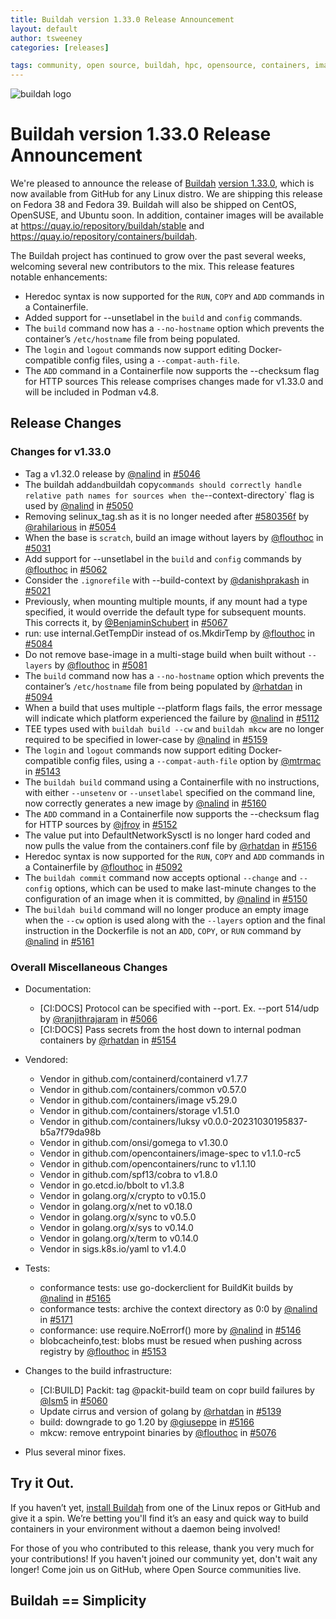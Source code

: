 ```yaml
---
title: Buildah version 1.33.0 Release Announcement
layout: default
author: tsweeney
categories: [releases]

tags: community, open source, buildah, hpc, opensource, containers, images, image
---
```

![buildah logo](https://buildah.io/images/buildah.png)

# Buildah version 1.33.0 Release Announcement

We're pleased to announce the release of [Buildah](https://github.com/containers/buildah) [version 1.33.0](https://github.com/containers/buildah/releases/tag/v1.33.0), which is now available from GitHub for any Linux distro.  We are shipping this release on Fedora 38 and Fedora 39.  Buildah will also be shipped on CentOS, OpenSUSE, and Ubuntu soon.  In addition, container images will be available at https://quay.io/repository/buildah/stable and https://quay.io/repository/containers/buildah.

The Buildah project has continued to grow over the past several weeks, welcoming several new contributors to the mix.  This release features notable enhancements: 
<!--readmore -->
 * Heredoc syntax is now supported for the `RUN`, `COPY` and `ADD` commands in a Containerfile.
 * Added support for --unsetlabel in the `build` and `config` commands.
 * The `build` command now has a `--no-hostname` option which prevents the container’s `/etc/hostname` file from being populated.
 * The `login` and `logout` commands now support editing Docker-compatible config files, using a `--compat-auth-file`.
 * The `ADD` command in a Containerfile now supports the --checksum flag for HTTP sources
This release comprises changes made for v1.33.0 and will be included in Podman v4.8.

## Release Changes

### Changes for v1.33.0
   * Tag a v1.32.0 release by [@nalind](https:/github.com/nalind) in [#5046](https://github.com/containers/buildah/pull/5046)
   * The buildah add` and `buildah copy` commands should correctly handle relative path names for sources when the `--context-directory` flag is used by [@nalind](https:/github.com/nalind) in [#5050](https://github.com/containers/buildah/pull/5050)
   * Removing selinux_tag.sh as it is no longer needed after [#580356f](https://github.com/containers/buildah/commit/580356f) by [@rahilarious](https:/github.com/rahilarious) in [#5054](https://github.com/containers/buildah/pull/5054)
   * When the base is `scratch`, build an image without layers by [@flouthoc](https:/github.com/flouthoc) in [#5031](https://github.com/containers/buildah/pull/5031)
   * Add support for --unsetlabel in the `build` and `config` commands by [@flouthoc](https:/github.com/flouthoc) in [#5062](https://github.com/containers/buildah/pull/5062)
   * Consider the `.ignorefile` with --build-context by [@danishprakash](https:/github.com/danishprakash) in 
[#5021](https://github.com/containers/buildah/pull/5021)
   * Previously, when mounting multiple mounts, if any mount had a type specified, it would override the default type for subsequent mounts.  This corrects it, by [@BenjaminSchubert](https:/github.com/BenjaminSchubert) in [#5067](https://github.com/containers/buildah/pull/5067)
   * run: use internal.GetTempDir instead of os.MkdirTemp by [@flouthoc](https:/github.com/flouthoc) in [#5084](https://github.com/containers/buildah/pull/5084)
   * Do not remove base-image in a multi-stage build when built without `--layers` by [@flouthoc](https:/github.com/flouthoc) in [#5081](https://github.com/containers/buildah/pull/5081)
   * The `build` command now has a `--no-hostname` option which prevents the container’s `/etc/hostname` file from being populated by [@rhatdan](https:/github.com/rhatdan) in [#5094](https://github.com/containers/buildah/pull/5094)
   * When a build that uses multiple --platform flags fails, the error message will indicate which platform experienced the failure by [@nalind](https:/github.com/nalind) in [#5112](https://github.com/containers/buildah/pull/5112)
   * TEE types used with `buildah build --cw` and `buildah mkcw` are no longer required to be specified in lower-case by [@nalind](https:/github.com/nalind) in [#5159](https://github.com/containers/buildah/pull/5159)
   *  The `login` and `logout` commands now support editing Docker-compatible config files, using a `--compat-auth-file` option by [@mtrmac](https:/github.com/mtrmac) in [#5143](https://github.com/containers/buildah/pull/5143)
   * The `buildah build` command using a Containerfile with no instructions, with either `--unsetenv` or `--unsetlabel` specified on the command line, now correctly generates a new image by [@nalind](https:/github.com/nalind) in [#5160](https://github.com/containers/buildah/pull/5160)
   * The `ADD` command in a Containerfile now supports the --checksum flag for HTTP sources by [@jfroy](https:/github.com/jfroy) in [#5152](https://github.com/containers/buildah/pull/5152)
   * The value put into DefaultNetworkSysctl is no longer hard coded and now pulls the value from the containers.conf file by [@rhatdan](https:/github.com/rhatdan) in [#5156](https://github.com/containers/buildah/pull/5156)
   * Heredoc syntax is now supported for the `RUN`, `COPY` and `ADD` commands in a Containerfile by [@flouthoc](https:/github.com/flouthoc) in [#5092](https://github.com/containers/buildah/pull/5092)
   * The `buildah commit` command now accepts optional `--change` and `--config` options, which can be used to make last-minute changes to the configuration of an image when it is committed, by [@nalind](https:/github.com/nalind) in [#5150](https://github.com/containers/buildah/pull/5150)
   *  The `buildah build` command will no longer produce an empty image when the `--cw` option is used along with the `--layers` option and the final instruction in the Dockerfile is not an `ADD`, `COPY`, or `RUN` command by [@nalind](https:/github.com/nalind) in [#5161](https://github.com/containers/buildah/pull/5161)

### Overall Miscellaneous Changes  
* Documentation:
   * [CI:DOCS] Protocol can be specified with --port. Ex. --port 514/udp by [@ranjithrajaram](https:/github.com/ranjithrajaram) in [#5066](https://github.com/containers/buildah/pull/5066)
   * [CI:DOCS] Pass secrets from the host down to internal podman containers by [@rhatdan](https:/github.com/rhatdan) in [#5154](https://github.com/containers/buildah/pull/5154)

* Vendored:
   * Vendor in github.com/containerd/containerd v1.7.7
   * Vendor in  github.com/containers/common v0.57.0
   * Vendor in  github.com/containers/image v5.29.0
   * Vendor in  github.com/containers/storage v1.51.0
   * Vendor in  github.com/containers/luksy v0.0.0-20231030195837-b5a7f79da98b
   * Vendor in  github.com/onsi/gomega to v1.30.0
   * Vendor in  github.com/opencontainers/image-spec to v1.1.0-rc5
   * Vendor in  github.com/opencontainers/runc to v1.1.10 
   * Vendor in  github.com/spf13/cobra to v1.8.0
   * Vendor in  go.etcd.io/bbolt to v1.3.8
   * Vendor in  golang.org/x/crypto to v0.15.0
   * Vendor in  golang.org/x/net to v0.18.0
   * Vendor in  golang.org/x/sync to v0.5.0
   * Vendor in  golang.org/x/sys to v0.14.0
   * Vendor in  golang.org/x/term to v0.14.0 
   * Vendor in  sigs.k8s.io/yaml to v1.4.0

* Tests:
   * conformance tests: use go-dockerclient for BuildKit builds by [@nalind](https:/github.com/nalind) in [#5165](https://github.com/containers/buildah/pull/5165)
   * conformance tests: archive the context directory as 0:0 by [@nalind](https:/github.com/nalind) in [#5171](https://github.com/containers/buildah/pull/5171)
   * conformance: use require.NoErrorf() more by [@nalind](https:/github.com/nalind) in [#5146](https://github.com/containers/buildah/pull/5146)
   * blobcacheinfo,test: blobs must be resued when pushing across registry by [@flouthoc](https:/github.com/flouthoc) in [#5153](https://github.com/containers/buildah/pull/5153)  

* Changes to the build infrastructure:
   * [CI:BUILD] Packit: tag @packit-build team on copr build failures by [@lsm5](https:/github.com/lsm5) in [#5060](https://github.com/containers/buildah/pull/5060)
   * Update cirrus and version of golang by [@rhatdan](https:/github.com/rhatdan) in [#5139](https://github.com/containers/buildah/pull/5139)
   * build: downgrade to go 1.20 by [@giuseppe](https:/github.com/giuseppe) in [#5166](https://github.com/containers/buildah/pull/5166)
   * mkcw: remove entrypoint binaries by [@flouthoc](https:/github.com/flouthoc) in [#5076](https://github.com/containers/buildah/pull/5076)

* Plus several minor fixes.

## Try it Out.
 
If you haven’t yet, [install Buildah](https://github.com/containers/buildah/blob/master/install.md) from one of the Linux repos or GitHub and give it a spin.  We’re betting you'll find it’s an easy and quick way to build containers in your environment without a daemon being involved!

For those of you who contributed to this release, thank you very much for your contributions!  If you haven't joined our community yet, don't wait any longer!  Come join us on GitHub, where Open Source communities live.

## Buildah == Simplicity
